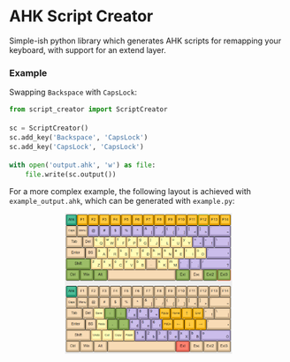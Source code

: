 # AHK Script Creator

Simple-ish python library which generates AHK scripts for remapping your keyboard, with support for an extend layer.

### Example

Swapping `Backspace` with `CapsLock`:

```python
from script_creator import ScriptCreator

sc = ScriptCreator()
sc.add_key('Backspace', 'CapsLock')
sc.add_key('CapsLock', 'CapsLock')

with open('output.ahk', 'w') as file:
    file.write(sc.output())
```

For a more complex example, the following layout is achieved with `example_output.ahk`, which can be generated with `example.py`:

<img src="example.PNG" style="width: 60%; display: block; margin-left: auto; margin-right: auto">